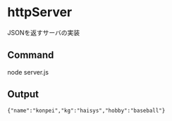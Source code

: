 # httpServer
JSONを返すサーバの実装

## Command
node server.js

## Output
```
{"name":"konpei","kg":"haisys","hobby":"baseball"}
```
